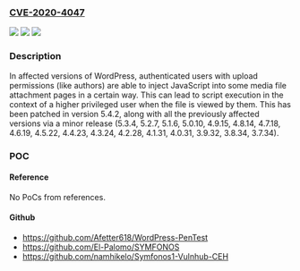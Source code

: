 ### [CVE-2020-4047](https://cve.mitre.org/cgi-bin/cvename.cgi?name=CVE-2020-4047)
![](https://img.shields.io/static/v1?label=Product&message=wordpress-develop&color=blue)
![](https://img.shields.io/static/v1?label=Version&message=n%2Fa&color=blue)
![](https://img.shields.io/static/v1?label=Vulnerability&message=CWE-80%3A%20Improper%20Neutralization%20of%20Script-Related%20HTML%20Tags%20in%20a%20Web%20Page%20(Basic%20XSS)&color=brighgreen)

### Description

In affected versions of WordPress, authenticated users with upload permissions (like authors) are able to inject JavaScript into some media file attachment pages in a certain way. This can lead to script execution in the context of a higher privileged user when the file is viewed by them. This has been patched in version 5.4.2, along with all the previously affected versions via a minor release (5.3.4, 5.2.7, 5.1.6, 5.0.10, 4.9.15, 4.8.14, 4.7.18, 4.6.19, 4.5.22, 4.4.23, 4.3.24, 4.2.28, 4.1.31, 4.0.31, 3.9.32, 3.8.34, 3.7.34).

### POC

#### Reference
No PoCs from references.

#### Github
- https://github.com/Afetter618/WordPress-PenTest
- https://github.com/El-Palomo/SYMFONOS
- https://github.com/namhikelo/Symfonos1-Vulnhub-CEH

